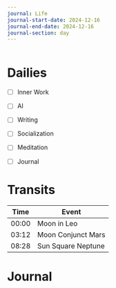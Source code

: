 ```yaml
---
journal: Life
journal-start-date: 2024-12-16
journal-end-date: 2024-12-16
journal-section: day
---
```


```calendar-nav
```

# Dailies

- [ ] Inner Work
- [ ] AI
- [ ] Writing
- [ ] Socialization
- [ ] Meditation
- [ ] Journal


# Transits

| Time | Event |
|------|-------|
| 00:00 | Moon in Leo |
| 03:12 | Moon Conjunct Mars |
| 08:28 | Sun Square Neptune |



# Journal



